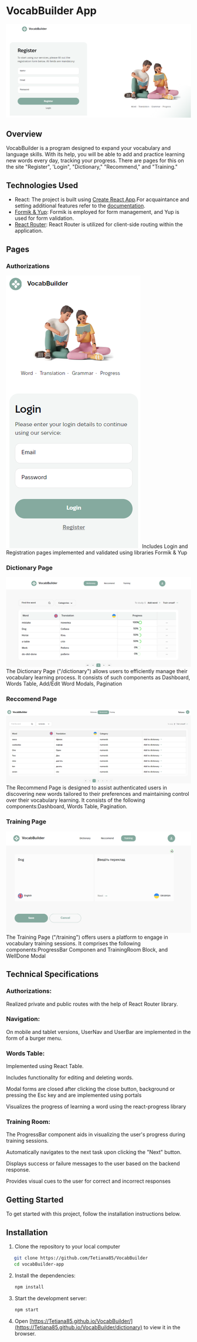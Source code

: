 # VocabBuilder App

![VocabBuilder Website](./assets/Register.png)

## Overview

VocabBuilder is a program designed to expand your vocabulary and language skills. With its help, you will be able to add and practice learning new words every day, tracking your progress. There are pages for this on the site "Register", 'Login", "Dictionary," "Recommend," and "Training."

## Technologies Used

- React: The project is built using [Create React App](https://github.com/facebook/create-react-app).For acquaintance
  and setting additional features refer to the [documentation](https://facebook.github.io/create-react-app/docs/getting-started).
- [Formik & Yup](https://formik.org/): Formik is employed for form management, and Yup is used for form validation.
- [React Router](https://reactrouter.com/en/main): React Router is utilized for client-side routing within the application.

## Pages

### Authorizations

![Authrizations](./assets/LoginMob.png)
Includes Login and Registration pages implemented and validated using libraries Formik & Yup

### Dictionary Page

![Dictionary Page](./assets/Dictionary.png)
The Dictionary Page ("/dictionary") allows users to efficiently manage their vocabulary learning process. It consists of such components as Dashboard, Words Table, Add/Edit Word Modals, Pagination

### Reccomend Page

![Reccomend Page](./assets/ReccomendPage.png)
The Recommend Page is designed to assist authenticated users in discovering new words tailored to their preferences and maintaining control over their vocabulary learning. It consists of the following components:Dashboard, Words Table, Pagination.

### Training Page

![Training Page](./assets/Training.png)
The Training Page ("/training") offers users a platform to engage in vocabulary training sessions. It comprises the following components:ProgressBar Componen and TrainingRoom Block, and WellDone Modal

## Technical Specifications

### Authorizations:

Realized private and public routes with the help of React Router library.

### Navigation:

On mobile and tablet versions, UserNav and UserBar are implemented in the form of a burger menu.

### Words Table:

Implemented using React Table.

Includes functionality for editing and deleting words.

Modal forms are closed after clicking the close button, background or pressing the Esc key and are implemented using portals

Visualizes the progress of learning a word using the react-progress library

### Training Room:

The ProgressBar component aids in visualizing the user's progress during training sessions.

Automatically navigates to the next task upon clicking the "Next" button.

Displays success or failure messages to the user based on the backend response.

Provides visual cues to the user for correct and incorrect responses

## Getting Started

To get started with this project, follow the installation instructions below.

## Installation

1. Clone the repository to your local computer

```bash
   git clone https://github.com/Tetiana85/VocabBuilder
   cd vocabBuilder-app
```

2. Install the dependencies:
   ```bash
   npm install
   ```
3. Start the development server:
   ```bash
   npm start
   ```
4. Open
   [https://Tetiana85.github.io/VocabBuilder/](https://Tetiana85.github.io/VocabBuilder/dictionary)
   to view it in the browser.

